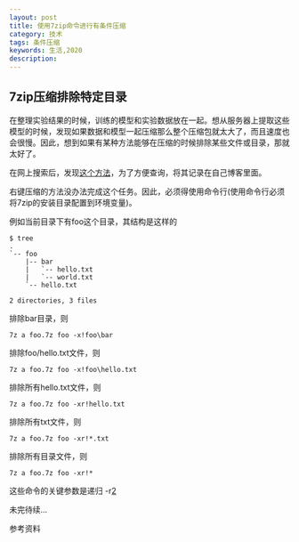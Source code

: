 ```yaml
---
layout: post
title: 使用7zip命令进行有条件压缩
category: 技术
tags: 条件压缩
keywords: 生活,2020
description: 
---
```


## 7zip压缩排除特定目录

在整理实验结果的时候，训练的模型和实验数据放在一起。想从服务器上提取这些模型的时候，发现如果数据和模型一起压缩那么整个压缩包就太大了，而且速度也会很慢。因此，想到如果有某种方法能够在压缩的时候排除某些文件或目录，那就太好了。

在网上搜索后，发现[这个方法][1]，为了方便查询，将其记录在自己博客里面。

右键压缩的方法没办法完成这个任务。因此，必须得使用命令行(使用命令行必须将7zip的安装目录配置到环境变量)。

例如当前目录下有foo这个目录，其结构是这样的

```
$ tree
.
`-- foo
    |-- bar
    |   `-- hello.txt
    |   `-- world.txt
    `-- hello.txt

2 directories, 3 files
```

排除bar目录，则

```
7z a foo.7z foo -x!foo\bar
```

排除foo/hello.txt文件，则

```
7z a foo.7z foo -x!foo\hello.txt
```

排除所有hello.txt文件，则

```
7z a foo.7z foo -xr!hello.txt
```

排除所有txt文件，则

```
7z a foo.7z foo -xr!*.txt
```

排除所有目录文件，则

```
7z a foo.7z foo -xr!*
```

这些命令的关键参数是递归 -r[2][2]

未完待续...

参考资料

[1]: https://blog.fooleap.org/7zip-exclude-directory.html
[2]:https://sevenzip.osdn.jp/chm/cmdline/switches/recurse.htm